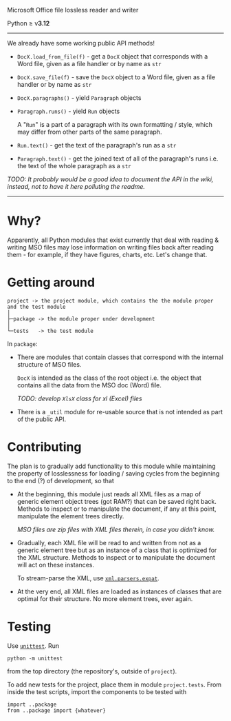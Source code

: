 Microsoft Office file lossless reader and writer

Python ≥ v<b>3.12</b>

___
We already have some working public API methods!
- <code>DocX.load_from_file(f)</code> - get a <code>DocX</code> object that corresponds with a Word file, given as a file handler or by name as <code>str</code>
- <code>DocX.save_file(f)</code> - save the <code>DocX</code> object to a Word file, given as a file handler or by name as <code>str</code>
- <code>DocX.paragraphs()</code> - yield <code>Paragraph</code> objects
- <code>Paragraph.runs()</code> - yield <code>Run</code> objects
  
  A "<code>Run</code>" is a part of a paragraph with its own formatting / style, which may differ from other parts of the same paragraph.
  
- <code>Run.text()</code> - get the text of the paragraph's run as a <code>str</code>
- <code>Paragraph.text()</code> - get the joined text of all of the paragraph's runs i.e. the text of the whole paragraph as a <code>str</code>

*TODO: It probably would be a good idea to document the API in the wiki, instead, not to have it here polluting the readme.*
___

# Why?

Apparently, all Python modules that exist currently that deal with reading & writing MSO files may lose information on writing files back after reading them - for example, if they have figures, charts, etc. Let's change that.

# Getting around

```
project -> the project module, which contains the the module proper and the test module
│
├─package -> the module proper under development
│
└─tests   -> the test module
```

In <code>package</code>:

<ul>

<li>
  
There are modules that contain classes that correspond with the internal structure of MSO files. 

<code>DocX</code> is intended as the class of the root object i.e. the object that contains all the data from the MSO doc (Word) file.

*TODO: develop <code>XlsX</code> class for xl (Excel) files*

</li><li>
  
There is a <code>_util</code> module for re-usable source that is not intended as part of the public API.

</li>

</ul>

# Contributing

The plan is to gradually add functionality to this module while maintaining the property of losslessness for loading / saving cycles from the beginning to the end (?) of development, so that

<ul>

<li>
  
At the beginning, this module just reads all XML files as a map of generic element object trees (got RAM?) that can be saved right back. Methods to inspect or to manipulate the document, if any at this point, manipulate the element trees directly.

*MSO files are zip files with XML files therein, in case you didn't know.*

</li>

<li>
  
Gradually, each XML file will be read to and written from not as a generic element tree but as an instance of a class that is optimized for the XML structure. Methods to inspect or to manipulate the document will act on these instances.

To stream-parse the XML, use <code><a href="https://docs.python.org/3/library/pyexpat.html">xml.parsers.expat</code></a>.

</li>

<li>
  
At the very end, all XML files are loaded as instances of classes that are optimal for their structure. No more element trees, ever again.

</li>

</ul>

# Testing

Use <code><a href="https://docs.python.org/3/library/unittest.html">unittest</a></code>. Run

```
python -m unittest
```

from the top directory (the repository's, outside of <code>project</code>). 

To add new tests for the project, place them in module <code>project.tests</code>. From inside the test scripts, import the components to be tested with

```
import ..package
from ..package import {whatever}
```
